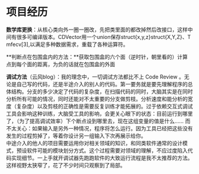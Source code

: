 # 项目经历

**数学库更换**：从核心类向外一圈一圈改，先把类里面的都改掉然后改接口，这样中间有很多可编译版本。CDVector用一个union保存struct{x,y,z}struct{X,Y,Z}、T mfecv\[3\],以满足多种数据需求，重载了各种运算符。

  
**判断点在包围盒内的方法：**获取包围盒的六个面（逆时针，朝里看的）计算点到每个面的距离，为负的话就在包围盒的外面

**调试方法**（云风blog）：我的理念中，一切调试方法都比不上 Code Review 。无论是自己写的代码，还是半途介入的别人的代码。第一要务就是要先理解程序的总体结构。分支的多少决定了代码的复杂度，在扫描代码的同时，大脑其实是在同时分析所有可能的情况，同时还能对不太重要的分支做剪枝。分析速度和能分析的宽度（复杂度）以及剪枝的正确性是需要反复训练才能拓展的。过于依赖交互式调试工具会影响这种训练，大脑受工具的影响，会更关心眼下的状态：目前运行到哪里了，（为了提高调试效率）下个断点设到哪里去，现在这组变量的值是什么…… 而不太关心：如果输入是另外一种情况，程序将怎么运行。因为工具已经把这些没有发生的过程剪掉了，等着你设计另一组输入下次再展示给你。  
中途介入的他人的项目需要运用你对相关领域的知识，和同类软件通常的设计模式，预设软件可能的模块划分方式。这个过程需要对领域的理解，不应过度陷入代码实现细节。一上手就开调试器先跑跑软件的大致运行流程是我不太推荐的方法。这样视野太狭窄了，花了不少时间只观察到了局部。  


